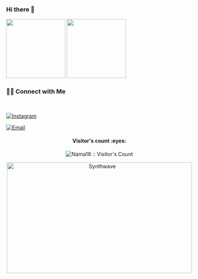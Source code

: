 ### Hi there 👋

<!--
**Nama18/Nama18** is a ✨ _special_ ✨ repository because its `README.md` (this file) appears on your GitHub profile.

Here are some ideas to get you started:

- 🔭 I’m currently working on ...
- 🌱 I’m currently learning ...
- 👯 I’m looking to collaborate on ...
- 🤔 I’m looking for help with ...
- 💬 Ask me about ...
- 📫 How to reach me: ...
- 😄 Pronouns: ...
- ⚡ Fun fact: ...
-->
<p>
  <a href="https://github.com/Nama18/"><img src="https://github-readme-stats.vercel.app/api?username=Nama18&count_private=true&theme=algolia&show_icons=true" height="160" /></a>
  <a href="https://github.com/Nama18/"><img src="https://github-readme-stats.vercel.app/api/top-langs/?username=Nama18&count_private=true&theme=algolia&layout=compact" height="160" /></a>
</p>






<h3> 🤝🏻 Connect with Me </h3>

<br>


<p align="center">

<a href="https://www.instagram.com/nathanael1803/"><img alt="Instagram" src="https://img.shields.io/badge/Instagram-nathanael1803-black?style=flat-square&logo=instagram"></a>

<a href="mailto:nathanelmario@gmail.com"><img alt="Email" src="https://img.shields.io/badge/Email-nathanelmario@gmail.com-blue?style=flat-square&logo=gmail"></a>

</p>


<h4 align="center">Visitor's count :eyes:</h4>

<p align="center"><img src="https://profile-counter.glitch.me/{Nama18}/count.svg" alt="Nama18 :: Visitor's Count" /></p>

<p align="center"><img src="https://thumbs.gfycat.com/EverlastingWelloffGenet-mobile.mp4" alt="Synthwave" height="300" width="500"></p>

